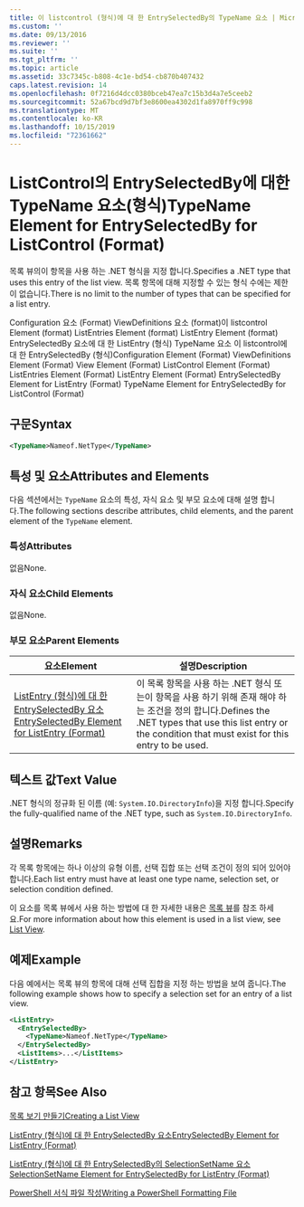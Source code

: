 ```yaml
---
title: 이 listcontrol (형식)에 대 한 EntrySelectedBy의 TypeName 요소 | Microsoft Docs
ms.custom: ''
ms.date: 09/13/2016
ms.reviewer: ''
ms.suite: ''
ms.tgt_pltfrm: ''
ms.topic: article
ms.assetid: 33c7345c-b808-4c1e-bd54-cb870b407432
caps.latest.revision: 14
ms.openlocfilehash: 0f7216d4dcc0380bceb47ea7c15b3d4a7e5ceeb2
ms.sourcegitcommit: 52a67bcd9d7bf3e8600ea4302d1fa8970ff9c998
ms.translationtype: MT
ms.contentlocale: ko-KR
ms.lasthandoff: 10/15/2019
ms.locfileid: "72361662"
---
```

# <a name="typename-element-for-entryselectedby-for-listcontrol-format"></a><span data-ttu-id="8f747-102">ListControl의 EntrySelectedBy에 대한 TypeName 요소(형식)</span><span class="sxs-lookup"><span data-stu-id="8f747-102">TypeName Element for EntrySelectedBy for ListControl (Format)</span></span>

<span data-ttu-id="8f747-103">목록 뷰의이 항목을 사용 하는 .NET 형식을 지정 합니다.</span><span class="sxs-lookup"><span data-stu-id="8f747-103">Specifies a .NET type that uses this entry of the list view.</span></span> <span data-ttu-id="8f747-104">목록 항목에 대해 지정할 수 있는 형식 수에는 제한이 없습니다.</span><span class="sxs-lookup"><span data-stu-id="8f747-104">There is no limit to the number of types that can be specified for a list entry.</span></span>

<span data-ttu-id="8f747-105">Configuration 요소 (Format) ViewDefinitions 요소 (format)이 listcontrol Element (format) ListEntries Element (format) ListEntry Element (format) EntrySelectedBy 요소에 대 한 ListEntry (형식) TypeName 요소 이 listcontrol에 대 한 EntrySelectedBy (형식)</span><span class="sxs-lookup"><span data-stu-id="8f747-105">Configuration Element (Format) ViewDefinitions Element (Format) View Element (Format) ListControl Element (Format) ListEntries Element (Format) ListEntry Element (Format) EntrySelectedBy Element for ListEntry (Format) TypeName Element for EntrySelectedBy for ListControl (Format)</span></span>

## <a name="syntax"></a><span data-ttu-id="8f747-106">구문</span><span class="sxs-lookup"><span data-stu-id="8f747-106">Syntax</span></span>

```xml
<TypeName>Nameof.NetType</TypeName>
```

## <a name="attributes-and-elements"></a><span data-ttu-id="8f747-107">특성 및 요소</span><span class="sxs-lookup"><span data-stu-id="8f747-107">Attributes and Elements</span></span>

<span data-ttu-id="8f747-108">다음 섹션에서는 `TypeName` 요소의 특성, 자식 요소 및 부모 요소에 대해 설명 합니다.</span><span class="sxs-lookup"><span data-stu-id="8f747-108">The following sections describe attributes, child elements, and the parent element of the `TypeName` element.</span></span>

### <a name="attributes"></a><span data-ttu-id="8f747-109">특성</span><span class="sxs-lookup"><span data-stu-id="8f747-109">Attributes</span></span>

<span data-ttu-id="8f747-110">없음</span><span class="sxs-lookup"><span data-stu-id="8f747-110">None.</span></span>

### <a name="child-elements"></a><span data-ttu-id="8f747-111">자식 요소</span><span class="sxs-lookup"><span data-stu-id="8f747-111">Child Elements</span></span>

<span data-ttu-id="8f747-112">없음</span><span class="sxs-lookup"><span data-stu-id="8f747-112">None.</span></span>

### <a name="parent-elements"></a><span data-ttu-id="8f747-113">부모 요소</span><span class="sxs-lookup"><span data-stu-id="8f747-113">Parent Elements</span></span>

|<span data-ttu-id="8f747-114">요소</span><span class="sxs-lookup"><span data-stu-id="8f747-114">Element</span></span>|<span data-ttu-id="8f747-115">설명</span><span class="sxs-lookup"><span data-stu-id="8f747-115">Description</span></span>|
|-------------|-----------------|
|[<span data-ttu-id="8f747-116">ListEntry (형식)에 대 한 EntrySelectedBy 요소</span><span class="sxs-lookup"><span data-stu-id="8f747-116">EntrySelectedBy Element for ListEntry (Format)</span></span>](./entryselectedby-element-for-listentry-for-listcontrol-format.md)|<span data-ttu-id="8f747-117">이 목록 항목을 사용 하는 .NET 형식 또는이 항목을 사용 하기 위해 존재 해야 하는 조건을 정의 합니다.</span><span class="sxs-lookup"><span data-stu-id="8f747-117">Defines the .NET types that use this list entry or the condition that must exist for this entry to be used.</span></span>|

## <a name="text-value"></a><span data-ttu-id="8f747-118">텍스트 값</span><span class="sxs-lookup"><span data-stu-id="8f747-118">Text Value</span></span>

<span data-ttu-id="8f747-119">.NET 형식의 정규화 된 이름 (예: `System.IO.DirectoryInfo`)을 지정 합니다.</span><span class="sxs-lookup"><span data-stu-id="8f747-119">Specify the fully-qualified name of the .NET type, such as `System.IO.DirectoryInfo`.</span></span>

## <a name="remarks"></a><span data-ttu-id="8f747-120">설명</span><span class="sxs-lookup"><span data-stu-id="8f747-120">Remarks</span></span>

<span data-ttu-id="8f747-121">각 목록 항목에는 하나 이상의 유형 이름, 선택 집합 또는 선택 조건이 정의 되어 있어야 합니다.</span><span class="sxs-lookup"><span data-stu-id="8f747-121">Each list entry must have at least one type name, selection set, or selection condition defined.</span></span>

<span data-ttu-id="8f747-122">이 요소를 목록 뷰에서 사용 하는 방법에 대 한 자세한 내용은 [목록 뷰](./creating-a-list-view.md)를 참조 하세요.</span><span class="sxs-lookup"><span data-stu-id="8f747-122">For more information about how this element is used in a list view, see [List View](./creating-a-list-view.md).</span></span>

## <a name="example"></a><span data-ttu-id="8f747-123">예제</span><span class="sxs-lookup"><span data-stu-id="8f747-123">Example</span></span>

<span data-ttu-id="8f747-124">다음 예에서는 목록 뷰의 항목에 대해 선택 집합을 지정 하는 방법을 보여 줍니다.</span><span class="sxs-lookup"><span data-stu-id="8f747-124">The following example shows how to specify a selection set for an entry of a list view.</span></span>

```xml
<ListEntry>
  <EntrySelectedBy>
    <TypeName>Nameof.NetType</TypeName>
  </EntrySelectedBy>
  <ListItems>...</ListItems>
</ListEntry>
```

## <a name="see-also"></a><span data-ttu-id="8f747-125">참고 항목</span><span class="sxs-lookup"><span data-stu-id="8f747-125">See Also</span></span>

[<span data-ttu-id="8f747-126">목록 보기 만들기</span><span class="sxs-lookup"><span data-stu-id="8f747-126">Creating a List View</span></span>](./creating-a-list-view.md)

[<span data-ttu-id="8f747-127">ListEntry (형식)에 대 한 EntrySelectedBy 요소</span><span class="sxs-lookup"><span data-stu-id="8f747-127">EntrySelectedBy Element for ListEntry (Format)</span></span>](./entryselectedby-element-for-listentry-for-listcontrol-format.md)

[<span data-ttu-id="8f747-128">ListEntry (형식)에 대 한 EntrySelectedBy의 SelectionSetName 요소</span><span class="sxs-lookup"><span data-stu-id="8f747-128">SelectionSetName Element for EntrySelectedBy for ListEntry (Format)</span></span>](./selectionsetname-element-for-entryselectedby-for-listcontrol-format.md)

[<span data-ttu-id="8f747-129">PowerShell 서식 파일 작성</span><span class="sxs-lookup"><span data-stu-id="8f747-129">Writing a PowerShell Formatting File</span></span>](./writing-a-powershell-formatting-file.md)
